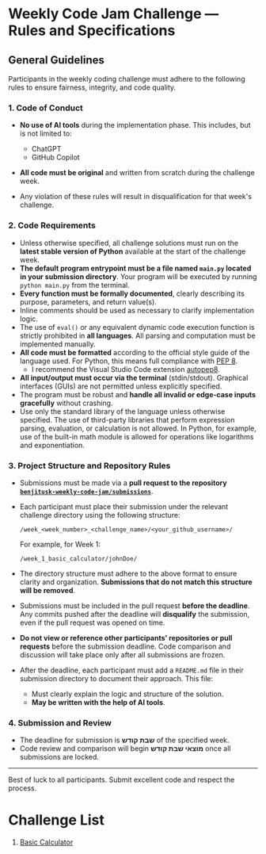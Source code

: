 # Weekly Code Jam Challenge — Rules and Specifications

## General Guidelines

Participants in the weekly coding challenge must adhere to the following rules to ensure fairness, integrity, and code quality.

### 1. **Code of Conduct**

* **No use of AI tools** during the implementation phase. This includes, but is not limited to:

  * ChatGPT
  * GitHub Copilot
* **All code must be original** and written from scratch during the challenge week.
* Any violation of these rules will result in disqualification for that week's challenge.

### 2. **Code Requirements**

* Unless otherwise specified, all challenge solutions must run on the **latest stable version of Python** available at the start of the challenge week.
* **The default program entrypoint must be a file named `main.py` located in your submission directory**.
Your program will be executed by running `python main.py` from the terminal.
* **Every function must be formally documented**, clearly describing its purpose, parameters, and return value(s).
* Inline comments should be used as necessary to clarify implementation logic.
* The use of `eval()` or any equivalent dynamic code execution function is strictly prohibited in **all languages**. All parsing and computation must be implemented manually.
* **All code must be formatted** according to the official style guide of the language used. For Python, this means full compliance with [PEP 8](https://peps.python.org/pep-0008/).
    * I recommend the Visual Studio Code extension [autopep8](https://marketplace.visualstudio.com/items?itemName=ms-python.autopep8).
* **All input/output must occur via the terminal** (stdin/stdout). Graphical interfaces (GUIs) are not permitted unless explicitly specified.
* The program must be robust and **handle all invalid or edge-case inputs gracefully** without crashing.
* Use only the standard library of the language unless otherwise specified. The use of third-party libraries that perform expression parsing, evaluation, or calculation is not allowed. In Python, for example, use of the built-in math module is allowed for operations like logarithms and exponentiation.

### 3. **Project Structure and Repository Rules**

* Submissions must be made via a **pull request to the repository [`benjitusk-weekly-code-jam/submissions`](https://github.com/benjitusk-weekly-code-jam/submissions)**.
* Each participant must place their submission under the relevant challenge directory using the following structure:

  ```
  /week_<week_number>_<challenge_name>/<your_github_username>/
  ```

  For example, for Week 1:

  ```
  /week_1_basic_calculator/johnDoe/
  ```
* The directory structure must adhere to the above format to ensure clarity and organization. **Submissions that do not match this structure will be removed**.
* Submissions must be included in the pull request **before the deadline**. Any commits pushed after the deadline will **disqualify** the submission, even if the pull request was opened on time.
* **Do not view or reference other participants’ repositories or pull requests** before the submission deadline. Code comparison and discussion will take place only after all submissions are frozen.
* After the deadline, each participant must add a `README.md` file in their submission directory to document their approach. This file:

  * Must clearly explain the logic and structure of the solution.
  * **May be written with the help of AI tools**.

### 4. **Submission and Review**

* The deadline for submission is **שבת קודש** of the specified week.
* Code review and comparison will begin **מוצאי שבת קודש** once all submissions are locked.

---

Best of luck to all participants. Submit excellent code and respect the process.

# Challenge List
1. [Basic Calculator](week_1_basic_calculator/README.md)
